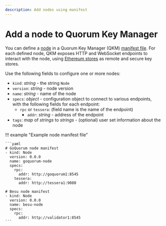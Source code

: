```yaml
---
description: Add nodes using manifest
---
```


# Add a node to Quorum Key Manager

You can define a [node](../../Concepts/Nodes.md) in a Quorum Key Manager (QKM) [manifest file](Overview.md).
For each defined node, QKM exposes HTTP and WebSocket endpoints to interact with the node, using
[Ethereum stores](../../Concepts/Stores.md#ethereum-store) as remote and secure key stores.

Use the following fields to configure one or more nodes:

- `kind`: *string* - the string `Node`
- `version`: *string* - node version
- `name`: *string* - name of the node
- `specs`: *object* - configuration object to connect to various endpoints, with the following fields for each endpoint:
    - `rpc` or `tessera`: (field name is the name of the endpoint)
        - `addr`: *string* - address of the endpoint
- `tags`: *map* of *strings* to *strings* - (optional) user set information about the node

!!! example "Example node manifest file"

    ```yaml
    # GoQuorum node manifest
    - kind: Node
      version: 0.0.0
      name: goquorum-node
      specs:
        rpc:
          addr: http://goquorum1:8545
        tessera:
          addr: http://tessera1:9080

    # Besu node manifest
    - kind: Node
      version: 0.0.0
      name: besu-node
      specs:
        rpc:
          addr: http://validator1:8545
    ```
